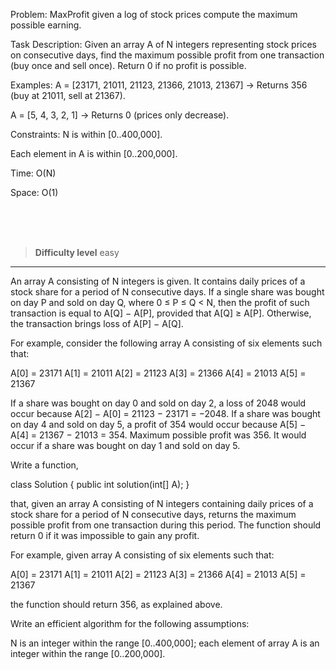 Problem: MaxProfit
  given a log of stock prices compute the maximum possible earning.

Task Description:
Given an array A of N integers representing stock prices on consecutive days, find the maximum possible profit from one transaction (buy once and sell once). Return 0 if no profit is possible.

Examples:
A = [23171, 21011, 21123, 21366, 21013, 21367] → Returns 356 (buy at 21011, sell at 21367).

A = [5, 4, 3, 2, 1] → Returns 0 (prices only decrease).

Constraints:
N is within [0..400,000].

Each element in A is within [0..200,000].

Time: O(N)

Space: O(1)



<br><br><br>

> **Difficulty level**
> easy

--- 

An array A consisting of N integers is given. It contains daily prices of a stock share for a period of N consecutive days. If a single share was bought on day P and sold on day Q, where 0 ≤ P ≤ Q < N, then the profit of such transaction is equal to A[Q] − A[P], provided that A[Q] ≥ A[P]. Otherwise, the transaction brings loss of A[P] − A[Q].

For example, consider the following array A consisting of six elements such that:

A[0] = 23171 A[1] = 21011 A[2] = 21123 A[3] = 21366 A[4] = 21013 A[5] = 21367

If a share was bought on day 0 and sold on day 2, a loss of 2048 would occur because A[2] − A[0] = 21123 − 23171 = −2048. If a share was bought on day 4 and sold on day 5, a profit of 354 would occur because A[5] − A[4] = 21367 − 21013 = 354. Maximum possible profit was 356. It would occur if a share was bought on day 1 and sold on day 5.

Write a function,

class Solution { public int solution(int[] A); }


that, given an array A consisting of N integers containing daily prices of a stock share for a period of N consecutive days, returns the maximum possible profit from one transaction during this period. The function should return 0 if it was impossible to gain any profit.

For example, given array A consisting of six elements such that:

A[0] = 23171 A[1] = 21011 A[2] = 21123 A[3] = 21366 A[4] = 21013 A[5] = 21367

the function should return 356, as explained above.

Write an efficient algorithm for the following assumptions:

N is an integer within the range [0..400,000];
each element of array A is an integer within the range [0..200,000].